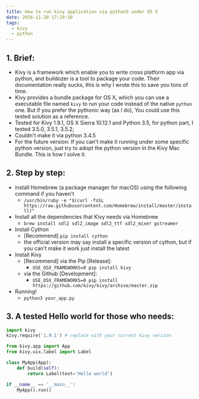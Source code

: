 ```yaml
---
title: How to run kivy application via python3 under OS X
date: 2016-11-20 17:29:10
tags:
  - kivy
  - python
---
```


## 1. Brief:
- Kivy is a framework which enable you to write cross platform app via python, and buildozer is a tool to package your code. Their documentation really sucks, this is why I wrote this to save you tons of time.
- Kivy provides a bundle package for OS X, which you can use a executable file named `kivy` to run your code instead of the native `python` one. But if you prefer the pythonic way (as I do), You could use this tested solution as a reference.
- Tested for Kivy 1.9.1, OS X Sierra 10.12.1 and Python 3.5, for python part, I tested 3.5.0, 3.5.1, 3.5.2;
- Couldn't make it via python 3.4.5
- For the future version: If you can't make it running under some specific python version, just try to adopt the python version in the Kivy Mac Bundle. This is how I solve it.

<!--more-->

## 2. Step by step:
- install Homebrew (a package manager for macOS) using the following command if you haven't
    - `/usr/bin/ruby -e "$(curl -fsSL https://raw.githubusercontent.com/Homebrew/install/master/install)"`
- Install all the dependencies that Kivy needs via Homebrew
    - `brew install sdl2 sdl2_image sdl2_ttf sdl2_mixer gstreamer`
- Install Cython
    - [Recommend] `pip install cython`
    - the official version may say install a specific version of cython, but if you can't make it work just install the latest
- Install Kivy
    - [Recommend] via the Pip [Release]: 
        - `USE_OSX_FRAMEWORKS=0 pip install kivy`
    - via the Github [Development]: 
        - `USE_OSX_FRAMEWORKS=0 pip install https://github.com/kivy/kivy/archive/master.zip`
- Running!
    - `python3 your_app.py`

## 3. A tested Hello world for those who needs:
```python
import kivy
kivy.require('1.9.1') # replace with your current kivy version

from kivy.app import App
from kivy.uix.label import Label

class MyApp(App):
    def build(self):
        return Label(text='Hello world')

if __name__ == '__main__':
    MyApp().run()
```